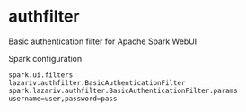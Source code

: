 # authfilter
Basic authentication filter for Apache Spark WebUI

Spark configuration
```
spark.ui.filters                 lazariv.authfilter.BasicAuthenticationFilter
spark.lazariv.authfilter.BasicAuthenticationFilter.params  username=user,password=pass
```
